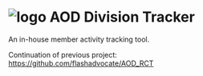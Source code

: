# ![logo](http://aodwebhost.site.nfoservers.com/tracker-dev/assets/images/icons/small/tracker.png) AOD Division Tracker
An in-house member activity tracking tool.

Continuation of previous project: https://github.com/flashadvocate/AOD_RCT
